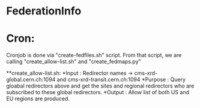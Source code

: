 # FederationInfo

Cron:
====
Cronjob is done via "create-fedfiles.sh" script. From that script, we are calling "create_allow-list.sh" and "create_fedmaps.py" 

 **create_allow-list.sh:
	*Input : Redirector names -> cms-xrd-global.cern.ch:1094 and cms-xrd-transit.cern.ch:1094 
	*Purpose : Query gloabal redirectors above and get the sites and regional redirectors who are subscribed to these global redirectors. 
	*Output : Allow list of both US and EU regions are produced. 
